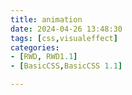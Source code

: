 ```yaml
---
title: animation
date: 2024-04-26 13:48:30
tags: [css,visualeffect]
categories: 
- [RWD, RWD1.1]
- [BasicCSS,BasicCSS 1.1]

---
```




